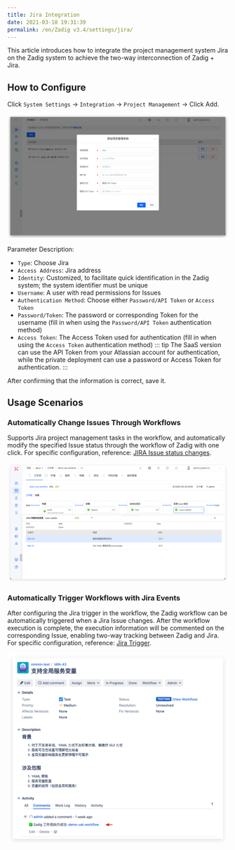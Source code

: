 ```yaml
---
title: Jira Integration
date: 2021-03-18 19:31:39
permalink: /en/Zadig v3.4/settings/jira/
---
```


This article introduces how to integrate the project management system Jira on the Zadig system to achieve the two-way interconnection of Zadig + Jira.

## How to Configure

Click `System Settings` -> `Integration` -> `Project Management` -> Click Add.

![Jira](../../../../_images/jira1.png)

Parameter Description:
- `Type`: Choose Jira
- `Access Address`: Jira address
- `Identity`: Customized, to facilitate quick identification in the Zadig system; the system identifier must be unique
- `Username`: A user with read permissions for Issues
- `Authentication Method`: Choose either `Password/API Token` or `Access Token`
- `Password/Token`: The password or corresponding Token for the username (fill in when using the `Password/API Token` authentication method)
- `Access Token`: The Access Token used for authentication (fill in when using the `Access Token` authentication method)
::: tip
The SaaS version can use the API Token from your Atlassian account for authentication, while the private deployment can use a password or Access Token for authentication.
:::

After confirming that the information is correct, save it.

## Usage Scenarios

### Automatically Change Issues Through Workflows

Supports Jira project management tasks in the workflow, and automatically modify the specified Issue status through the workflow of Zadig with one click. For specific configuration, reference: [JIRA Issue status changes](/en/Zadig%20v3.4/project/workflow-jobs/#jira-issue-status-change).

![jira_task](../../../../_images/update_jira_issue_by_zadigx.png)

### Automatically Trigger Workflows with Jira Events

After configuring the Jira trigger in the workflow, the Zadig workflow can be automatically triggered when a Jira Issue changes. After the workflow execution is complete, the execution information will be commented on the corresponding Issue, enabling two-way tracking between Zadig and Jira. For specific configuration, reference: [Jira Trigger](/en/Zadig%20v3.4/project/workflow-trigger/#jira-trigger).

![jira_task](../../../../_images/trigger_zadigx_pipeline_by_jira.png)